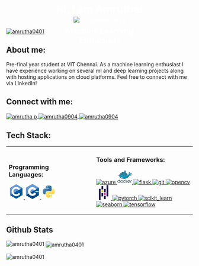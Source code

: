 <!DOCTYPE html>
<html lang="en">
<head>
  <meta charset="UTF-8">
  <meta name="viewport" content="width=device-width, initial-scale=1.0">
  <style>
    .header {
      position: relative;
      text-align: center;
      color: white;
    }
    .header img {
      width: 100%;
      height: 300px;
      object-fit: cover;
    }
    .header .text {
      position: absolute;
      top: 50%;
      left: 50%;
      transform: translate(-50%, -50%);
    }
  </style>
</head>
<body>
  <div class="header">
    <img src="https://encrypted-tbn0.gstatic.com/images?q=tbn:ANd9GcQW-Xa_EJBEP3YjUrghqoqOgHG6pgGDCZEpFmegXDyejEcf93XmeEe4MYyKIA&s" alt="Background Image">
    <div class="text">
      <h1>Hi, I am Amrutha!</h1>
      <h2>Machine Learning Enthusiast</h2>
    </div>
  </div>

  <p align="left">
    <a href="https://github.com/ryo-ma/github-profile-trophy">
      <img src="https://github-profile-trophy.vercel.app/?username=amrutha0401" alt="amrutha0401" />
    </a>
  </p>
  
  <h2 align="left"><b>About me:</b></h2>
  <p>Pre-final year student at VIT Chennai. As a machine learning enthusiast I have experience working on several ml and deep learning projects along with hosting applications on cloud platforms. Feel free to connect with me via LinkedIn!</p>
  
  <h2 align="left"><b>Connect with me:</b></h2>
  <p align="left">
    <a href="https://www.linkedin.com/in/amrutha-p-78aba0250?utm_source=share&utm_campaign=share_via&utm_content=profile&utm_medium=android_app" target="blank">
      <img align="center" src="https://raw.githubusercontent.com/rahuldkjain/github-profile-readme-generator/master/src/images/icons/Social/linked-in-alt.svg" alt="amrutha p" height="30" width="40" />
    </a>
    <a href="https://kaggle.com/amrutha0904" target="blank">
      <img align="center" src="https://raw.githubusercontent.com/rahuldkjain/github-profile-readme-generator/master/src/images/icons/Social/kaggle.svg" alt="amrutha0904" height="30" width="40" />
    </a>
    <a href="https://www.leetcode.com/amrutha0904" target="blank">
      <img align="center" src="https://raw.githubusercontent.com/rahuldkjain/github-profile-readme-generator/master/src/images/icons/Social/leet-code.svg" alt="amrutha0904" height="30" width="40" />
    </a>
  </p>

  <h2 align="left"><b>Tech Stack:</b></h2>
  <table style="border-collapse: collapse;">
    <tr>
      <td style="padding-right: 50px;">
        <h3 align="left">Programming Languages:</h3>
        <p align="left">
          <a href="https://www.cprogramming.com/" target="_blank" rel="noreferrer">
            <img src="https://raw.githubusercontent.com/devicons/devicon/master/icons/c/c-original.svg" alt="c" width="40" height="40"/>
          </a>
          <a href="https://www.w3schools.com/cpp/" target="_blank" rel="noreferrer">
            <img src="https://raw.githubusercontent.com/devicons/devicon/master/icons/cplusplus/cplusplus-original.svg" alt="cplusplus" width="40" height="40"/>
          </a>
          <a href="https://www.python.org" target="_blank" rel="noreferrer">
            <img src="https://raw.githubusercontent.com/devicons/devicon/master/icons/python/python-original.svg" alt="python" width="40" height="40"/>
          </a>
        </p>
      </td>
      <td style="padding-left: 50px;">
        <h3 align="left">Tools and Frameworks:</h3>
        <p align="left">
          <a href="https://azure.microsoft.com/en-in/" target="_blank" rel="noreferrer">
            <img src="https://www.vectorlogo.zone/logos/microsoft_azure/microsoft_azure-icon.svg" alt="azure" width="40" height="40"/>
          </a>
          <a href="https://www.docker.com/" target="_blank" rel="noreferrer">
            <img src="https://raw.githubusercontent.com/devicons/devicon/master/icons/docker/docker-original-wordmark.svg" alt="docker" width="40" height="40"/>
          </a>
          <a href="https://flask.palletsprojects.com/" target="_blank" rel="noreferrer">
            <img src="https://www.vectorlogo.zone/logos/pocoo_flask/pocoo_flask-icon.svg" alt="flask" width="40" height="40"/>
          </a>
          <a href="https://git-scm.com/" target="_blank" rel="noreferrer">
            <img src="https://www.vectorlogo.zone/logos/git-scm/git-scm-icon.svg" alt="git" width="40" height="40"/>
          </a>
          <a href="https://opencv.org/" target="_blank" rel="noreferrer">
            <img src="https://www.vectorlogo.zone/logos/opencv/opencv-icon.svg" alt="opencv" width="40" height="40"/>
          </a>
          <a href="https://pandas.pydata.org/" target="_blank" rel="noreferrer">
            <img src="https://raw.githubusercontent.com/devicons/devicon/2ae2a900d2f041da66e950e4d48052658d850630/icons/pandas/pandas-original.svg" alt="pandas" width="40" height="40"/>
          </a>
          <a href="https://pytorch.org/" target="_blank" rel="noreferrer">
            <img src="https://www.vectorlogo.zone/logos/pytorch/pytorch-icon.svg" alt="pytorch" width="40" height="40"/>
          </a>
          <a href="https://scikit-learn.org/" target="_blank" rel="noreferrer">
            <img src="https://upload.wikimedia.org/wikipedia/commons/0/05/Scikit_learn_logo_small.svg" alt="scikit_learn" width="40" height="40"/>
          </a>
          <a href="https://seaborn.pydata.org/" target="_blank" rel="noreferrer">
            <img src="https://seaborn.pydata.org/_images/logo-mark-lightbg.svg" alt="seaborn" width="40" height="40"/>
          </a>
          <a href="https://www.tensorflow.org" target="_blank" rel="noreferrer">
            <img src="https://www.vectorlogo.zone/logos/tensorflow/tensorflow-icon.svg" alt="tensorflow" width="40" height="40"/>
          </a>
        </p>
      </td>
    </tr>
  </table>

  <h2><b>Github Stats</b></h2>
  <p>
    <img align="left" src="https://github-readme-stats.vercel.app/api/top-langs?username=amrutha0401&show_icons=true&locale=en&layout=compact" alt="amrutha0401" />
  </p>

  <p>
    &nbsp;<img align="center" src="https://github-readme-stats.vercel.app/api?username=amrutha0401&show_icons=true&locale=en" alt="amrutha0401" />
  </p>

  <p>
    <img align="center" src="https://github-readme-streak-stats.herokuapp.com/?user=amrutha0401&" alt="amrutha0401" />
  </p>
</body>
</html>
